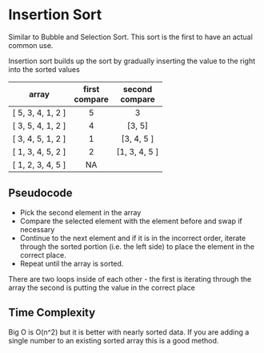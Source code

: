 # Insertion Sort
Similar to Bubble and Selection Sort.  This sort is the first to have an actual common use.  

Insertion sort builds up the sort by gradually inserting the value to the right into the sorted values

|array|first<br>compare|second<br>compare
|:-:|:-:|:-:|
|[ 5, 3, 4, 1, 2 ] | 5| 3
| [ 3, 5, 4, 1, 2 ] | 4 | [3, 5] |
| [ 3, 4, 5, 1, 2 ] | 1 | [3, 4, 5 ] |
| [ 1, 3, 4, 5, 2 ] | 2 | [1, 3, 4, 5 ] |
| [ 1, 2, 3, 4, 5 ] | NA |  |

## Pseudocode
* Pick the second element in the array
* Compare the selected element with the element before and swap if necessary
* Continue to the next element and if it is in the incorrect order, iterate through the sorted portion (i.e. the left side) to place the element in the correct place.
* Repeat until the array is sorted.

There are two loops inside of each other - the first is iterating through the array the second is putting the value in the correct place

## Time Complexity
Big O is O(n^2) but it is better with nearly sorted data.  If you are adding a single number to an existing sorted array this is a good method.